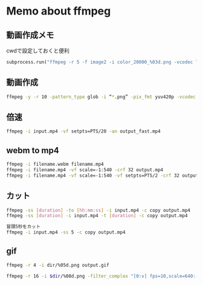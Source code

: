 # Memo about ffmpeg

## 動画作成メモ

cwdで設定しておくと便利

```python
subprocess.run("ffmpeg -r 5 -f image2 -i color_20000_%03d.png -vcodec libx264 -crf 25 -pix_fmt yuv420p ../output.mp4", shell=True, cwd=path_to_output_dir)
```

## 動画作成

```bash
ffmpeg -y -r 10 -pattern_type glob -i “*.png” -pix_fmt yuv420p -vcodec libx264 -vf “scale=trunc(iw/2)*2:trunc(ih/2)*2” -crf 30 output.mp4
```

## 倍速

```bash
ffmpeg -i input.mp4 -vf setpts=PTS/20 -an output_fast.mp4
```

## webm to mp4

```bash
ffmpeg -i filename.webm filename.mp4
ffmpeg -i filename.mp4 -vf scale=-1:540 -crf 32 output.mp4
ffmpeg -i filename.mp4 -vf scale=-1:540 -vf setpts=PTS/2 -crf 32 output.mp4
```

## カット

```bash
ffmpeg -ss [duration] -to [hh:mm:ss] -i input.mp4 -c copy output.mp4
ffmpeg -ss [duration] -i input.mp4 -t [duration] -c copy output.mp4

冒頭5秒をカット
ffmpeg -i input.mp4 -ss 5 -c copy output.mp4
```

## gif

```bash
ffmpeg -r 4 -i dir/%05d.png output.gif
```

```bash
ffmpeg -r 16 -i $dir/%08d.png -filter_complex "[0:v] fps=10,scale=640:-1,split [a][b];[a] palettegen [p];[b][p] paletteuse" $dir/../output.gif
```

